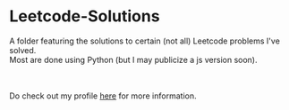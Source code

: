 # Leetcode-Solutions
A folder featuring the solutions to certain (not all) Leetcode problems I've solved.
<br>Most are done using Python (but I may publicize a js version soon).

<br><br>
Do check out my profile <a href="https://leetcode.com/RagingG/">here</a> for more information.
